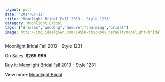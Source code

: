 ```yaml
---
layout: post
date: '2017-07-12'
title: "Moonlight Bridal Fall 2013 - Style 1231"
category: Moonlight Bridal
tags: ["dresses","wedding","demure","charming","bridal"]
image: http://img.idealgown.com/14958-thickbox_default/moonlight-bridal-fall-2013-style-1231.jpg
---
```

Moonlight Bridal Fall 2013 - Style 1231

On Sales: **$265.995**
<a href="https://www.idealgown.com/en/moonlight-bridal/6018-moonlight-bridal-fall-2013-style-1231.html"><amp-img layout="responsive" width="600" height="600" src="//img.idealgown.com/14958-thickbox_default/moonlight-bridal-fall-2013-style-1231.jpg" alt="Moonlight Bridal Fall 2013 - Style 1231 0" /></a>
<a href="https://www.idealgown.com/en/moonlight-bridal/6018-moonlight-bridal-fall-2013-style-1231.html"><amp-img layout="responsive" width="600" height="600" src="//img.idealgown.com/14959-thickbox_default/moonlight-bridal-fall-2013-style-1231.jpg" alt="Moonlight Bridal Fall 2013 - Style 1231 1" /></a>

Buy it: [Moonlight Bridal Fall 2013 - Style 1231](https://www.idealgown.com/en/moonlight-bridal/6018-moonlight-bridal-fall-2013-style-1231.html "Moonlight Bridal Fall 2013 - Style 1231")

View more: [Moonlight Bridal](https://www.idealgown.com/en/89-moonlight-bridal "Moonlight Bridal")